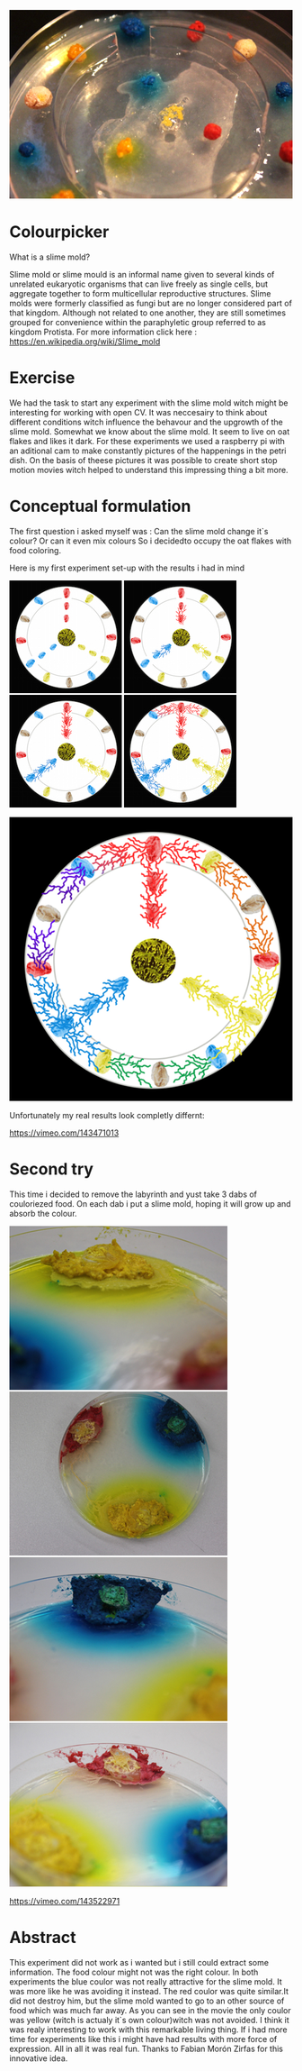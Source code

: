 ![](images/Aufbau.jpg)

# Colourpicker

What is a slime mold?

Slime mold or slime mould is an informal name given to several kinds of unrelated eukaryotic organisms that can live freely as single cells, 
but aggregate together to form multicellular reproductive structures. 
Slime molds were formerly classified as fungi but are no longer considered part of that kingdom. 
Although not related to one another, they are still sometimes grouped for convenience within the paraphyletic group referred to as kingdom Protista.
For more information click here : https://en.wikipedia.org/wiki/Slime_mold

# Exercise

We had the task to start any experiment with the slime mold witch might be interesting for working with open CV.
It was neccesairy to think about different conditions witch influence the behavour and the upgrowth of the slime mold. 
Somewhat we know about the slime mold. It seem to live on oat flakes and likes it dark.
For these experiments we used a raspberry pi with an aditional cam to make constantly pictures of the happenings in the petri dish. On the basis of theese pictures it was possible to create short stop motion movies witch helped to understand this impressing thing a bit more.

# Conceptual formulation

The first question i asked myself was : Can the slime mold change it`s colour? Or can it even mix colours
So i decidedto occupy the oat flakes with food coloring.

Here is my first experiment set-up with the results i had in mind

![](images/Beginn.jpg) ![](images/Phase1.jpg) 
![](images/Phase2.jpg) ![](images/Phase3.jpg)

![](images/Phase4.jpg)

Unfortunately my real results look completly differnt:

https://vimeo.com/143471013

# Second try

This time i decided to remove the labyrinth and yust take 3 dabs of couloriezed food.
On each dab i put a slime mold, hoping it will grow up and absorb the colour.

![](images/v2a.jpg)![](images/v2b.jpg)
![](images/v2c.jpg)![](images/v2d.jpg)

https://vimeo.com/143522971

# Abstract

This experiment did not work as i wanted but i still could extract some information. 
The food colour might not was the right colour.
In both experiments the blue coulor was not really attractive for the slime mold. It was more like he was avoiding it instead.
The red coulor was quite similar.It did not destroy him, but the slime mold wanted to go to an other source of food which was much far away.
As you can see in the movie the only coulor was yellow (witch is actualy it`s own colour)witch was not avoided.
I think it was realy interesting to work with this remarkable living thing. If i had more time for experiments like this i might have had results with more force of expression. 
All in all it was real fun. Thanks to Fabian Morón Zirfas for this innovative idea.







